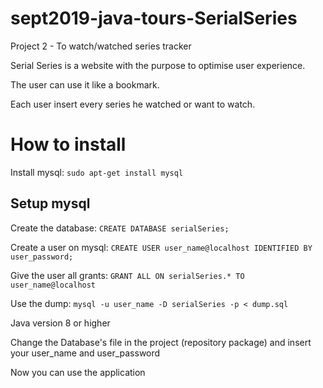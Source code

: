 # sept2019-java-tours-SerialSeries
Project 2 - To watch/watched series tracker


Serial Series is a website with the purpose to optimise user experience.

The user can use it like a bookmark.

Each user insert every series he watched or want to watch.


# How to install
Install mysql:
`sudo apt-get install mysql`

## Setup mysql
Create the database:
`CREATE DATABASE serialSeries;`

Create a user on mysql:
`CREATE USER user_name@localhost IDENTIFIED BY user_password;`

Give the user all grants:
`GRANT ALL ON serialSeries.* TO user_name@localhost`

Use the dump:
`mysql -u user_name -D serialSeries -p < dump.sql`

Java version 8 or higher

Change the Database's file in the project (repository package) and insert your user_name and user_password

Now you can use the application
